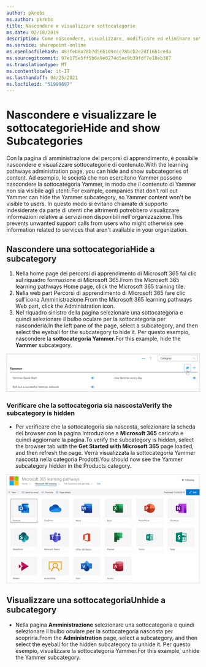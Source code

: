 ```yaml
---
author: pkrebs
ms.author: pkrebs
title: Nascondere e visualizzare sottocategorie
ms.date: 02/18/2019
description: Come nascondere, visualizzare, modificare ed eliminare sottocategorie
ms.service: sharepoint-online
ms.openlocfilehash: 493feb8a78b7d56b109ccc78bcb2c2df16b1ceda
ms.sourcegitcommit: 97e175e5ff5b6a9e0274d5ec9b39fdf7e18eb387
ms.translationtype: MT
ms.contentlocale: it-IT
ms.lasthandoff: 04/25/2021
ms.locfileid: "51999697"
---
```

# <a name="hide-and-show-subcategories"></a><span data-ttu-id="f54cd-103">Nascondere e visualizzare le sottocategorie</span><span class="sxs-lookup"><span data-stu-id="f54cd-103">Hide and show Subcategories</span></span>

<span data-ttu-id="f54cd-104">Con la pagina di amministrazione dei percorsi di apprendimento, è possibile nascondere e visualizzare sottocategorie di contenuto.</span><span class="sxs-lookup"><span data-stu-id="f54cd-104">With the learning pathways administration page, you can hide and show subcategories of content.</span></span> <span data-ttu-id="f54cd-105">Ad esempio, le società che non esercitono Yammer possono nascondere la sottocategoria Yammer, in modo che il contenuto di Yammer non sia visibile agli utenti.</span><span class="sxs-lookup"><span data-stu-id="f54cd-105">For example, companies that don’t roll out Yammer can hide the Yammer subcategory, so Yammer content won't be visible to users.</span></span> <span data-ttu-id="f54cd-106">In questo modo si evitano chiamate di supporto indesiderate da parte di utenti che altrimenti potrebbero visualizzare informazioni relative ai servizi non disponibili nell'organizzazione.</span><span class="sxs-lookup"><span data-stu-id="f54cd-106">This prevents unwanted support calls from users who might otherwise see information related to services that aren't available in your organization.</span></span>

## <a name="hide-a-subcategory"></a><span data-ttu-id="f54cd-107">Nascondere una sottocategoria</span><span class="sxs-lookup"><span data-stu-id="f54cd-107">Hide a subcategory</span></span> 

1. <span data-ttu-id="f54cd-108">Nella home page dei percorsi di apprendimento di Microsoft 365 fai clic sul riquadro formazione di Microsoft 365.</span><span class="sxs-lookup"><span data-stu-id="f54cd-108">From the Microsoft 365 learning pathways Home page, click the Microsoft 365 training tile.</span></span>
2. <span data-ttu-id="f54cd-109">Nella web part Percorsi di apprendimento di Microsoft 365 fare clic sull'icona Amministrazione.</span><span class="sxs-lookup"><span data-stu-id="f54cd-109">From the Microsoft 365 learning pathways Web part, click the Administration icon.</span></span> 
3. <span data-ttu-id="f54cd-110">Nel riquadro sinistro della pagina selezionare una sottocategoria e quindi selezionare il bulbo oculare per la sottocategoria per nasconderla.</span><span class="sxs-lookup"><span data-stu-id="f54cd-110">In the left pane of the page, select a subcategory, and then select the eyeball for the subcategory to hide it.</span></span> <span data-ttu-id="f54cd-111">Per questo esempio, nascondere la **sottocategoria Yammer.**</span><span class="sxs-lookup"><span data-stu-id="f54cd-111">For this example, hide the **Yammer** subcategory.</span></span>  

![cg-hidesubcat.png](media/cg-hidesubcat.png)

### <a name="verify-the-subcategory-is-hidden"></a><span data-ttu-id="f54cd-113">Verificare che la sottocategoria sia nascosta</span><span class="sxs-lookup"><span data-stu-id="f54cd-113">Verify the subcategory is hidden</span></span>
- <span data-ttu-id="f54cd-114">Per verificare che la sottocategoria sia nascosta, selezionare la scheda del browser con la pagina Introduzione a **Microsoft 365** caricata e quindi aggiornare la pagina.</span><span class="sxs-lookup"><span data-stu-id="f54cd-114">To verify the subcategory is hidden, select the browser tab with the **Get Started with Microsoft 365** page loaded, and then refresh the page.</span></span> <span data-ttu-id="f54cd-115">Verrà visualizzata la sottocategoria Yammer nascosta nella categoria Prodotti.</span><span class="sxs-lookup"><span data-stu-id="f54cd-115">You should now see the Yammer subcategory hidden in the Products category.</span></span> 

![cg-hidesubcatrefresh.png](media/cg-hidesubcatrefresh.png)

## <a name="unhide-a-subcategory"></a><span data-ttu-id="f54cd-117">Visualizzare una sottocategoria</span><span class="sxs-lookup"><span data-stu-id="f54cd-117">Unhide a subcategory</span></span> 

- <span data-ttu-id="f54cd-118">Nella pagina **Amministrazione** selezionare una sottocategoria e quindi selezionare il bulbo oculare per la sottocategoria nascosta per scoprirla.</span><span class="sxs-lookup"><span data-stu-id="f54cd-118">From the **Administration** page, select a subcategory, and then select the eyeball for the hidden subcategory to unhide it.</span></span> <span data-ttu-id="f54cd-119">Per questo esempio, visualizzare la sottocategoria Yammer.</span><span class="sxs-lookup"><span data-stu-id="f54cd-119">For this example, unhide the Yammer subcategory.</span></span>